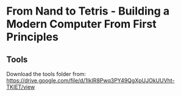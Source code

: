 
# From Nand to Tetris - Building a Modern Computer From First Principles

## Tools
Download the tools folder from: https://drive.google.com/file/d/1IkIR8Pwq3PY49QgXpUJOkUUVht-TKIET/view
